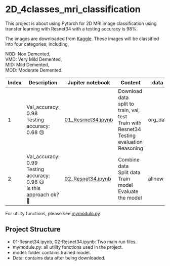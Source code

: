 # 2D_4classes_mri_classification

This project is about using Pytorch for 2D MRI image classification using transfer learning with Resnet34 with a testing accuracy is 98%.

The images are downloaded from [Kaggle](https://www.kaggle.com/datasets/tourist55/alzheimers-dataset-4-class-of-images). These images will be classified into four categories, including 

NOD: Non Demented, \
VMD: Very Mild Demented, \
MID: Mild Demented, \
MOD: Moderate Demented. 

Index | Description | Jupiter notebook| Content | data | 
------------- | ------------- |---------------|------------|--------------|
1 | Val_accuracy: 0.98 <br> Testing accuracy: 0.68 😢 | [01_Resrnet34.ipynb](https://github.com/tranktle/2022_mri_classification/blob/main/01-Resnet34.ipynb) |Download data <br> split to train, val, test <br> Train with Resnet34 <br> Testing evaluation <br> Reasoning | org_day|
2 | Val_accuracy: 0.99 <br> Testing accuracy: 0.98 😃 <br> Is this approach ok? 🤔| [02_Resnet34.ipynb](https://github.com/tranktle/2022_mri_classification/blob/main/02-Resnet34.ipynb)| Combine data<br> Split data <br> Train model<br> Evaluate the model| allnew|

For utility functions, please see [mymodulo.py](https://github.com/tranktle/2022_mri_classification/blob/main/mymodule.py)

## Project Structure
- 01-Resnet34.ipynb, 02-Resnet34.ipynb: Two main run files.
- mymodule.py: all utility functions used in the project.
- model: folder contains trained model. 
- Data: contains data after being downloaded. 

